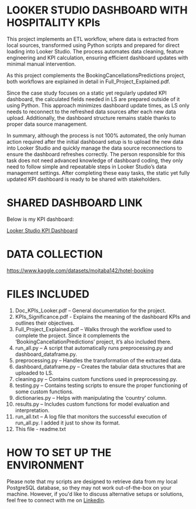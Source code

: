 # LOOKER STUDIO DASHBOARD WITH HOSPITALITY KPIs
This project implements an ETL workflow, where data is extracted from local sources, transformed using Python scripts and prepared for direct loading into Looker Studio. The process automates data cleaning, feature engineering and KPI calculation, ensuring efficient dashboard updates with minimal manual intervention.

As this project complements the BookingCancellationsPredictions project, both workflows are explained in detail in Full_Project_Explained.pdf.

Since the case study focuses on a static yet regularly updated KPI dashboard, the calculated fields needed in LS are prepared outside of it using Python. This approach minimizes dashboard update times, as LS only needs to reconnect to the refreshed data sources after each new data upload. Additionally, the dashboard structure remains stable thanks to proper data source management.

In summary, although the process is not 100% automated, the only human action required after the initial dashboard setup is to upload the new data into Looker Studio and quickly manage the data source reconnections to ensure the dashboard refreshes correctly. The person responsible for this task does not need advanced knowledge of dashboard coding, they only need to follow simple and repeatable steps in Looker Studio’s data management settings. After completing these easy tasks, the static yet fully updated KPI dashboard is ready to be shared with stakeholders.

# SHARED DASHBOARD LINK
Below is my KPI dashboard:  

[Looker Studio KPI Dashboard](https://lookerstudio.google.com/reporting/8ee13cf9-54e6-41ac-823e-af0706cec66c)


# DATA COLLECTION
https://www.kaggle.com/datasets/mojtaba142/hotel-booking

# FILES INCLUDED
1) Doc_KPIs_Looker.pdf – General documentation for the project.
2) KPIs_Significance.pdf - Explains the meaning of the dashboard KPIs and outlines their objectives.
3) Full_Project_Explained.pdf – Walks through the workflow used to complete the project. Since it complements the ‘BookingCancellationPredictions’ project, it’s also included there.
4) run_all.py – A script that automatically runs preprocessing.py and dashboard_dataframe.py.
5) preprocessing.py – Handles the transformation of the extracted data.
6) dashboard_dataframe.py – Creates the tabular data structures that are uploaded to LS.
7) cleaning.py – Contains custom functions used in preprocessing.py.
8) testing.py – Contains testing scripts to ensure the proper functioning of some custom functions.
9) dictionaries.py – Helps with manipulating the ‘country’ column.
10) results.py – Includes custom functions for model evaluation and interpretation.
11) run_all.txt – A log file that monitors the successful execution of run_all.py. I added it just to show its format.
12) This file - readme.txt

# HOW TO SET UP THE ENVIRONMENT
Please note that my scripts are designed to retrieve data from my local PostgreSQL database, so they may not work out-of-the-box on your machine. However, if you'd like to discuss alternative setups or solutions, feel free to connect with me on [Linkedin](https://www.linkedin.com/in/kimon-ioannis-lappas).
